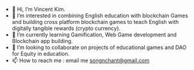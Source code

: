 - 👋 Hi, I’m Vincent Kim.
- 👀 I’m interested in combining English education with blockchain Games and building cross platform blockchain games to teach English with digitally tangible rewards (crypto currency).
- 🌱 I’m currently learning Gamification, Web Game development and Blockchain app building.
- 💞️ I’m looking to collaborate on projects of educational games and DAO for Equity in education.
- 📫 How to reach me : email me songnchant@gmail.com

<!---
coolchang/coolchang is a ✨ special ✨ repository because its `README.md` (this file) appears on your GitHub profile.
You can click the Preview link to take a look at your changes.
--->

